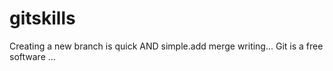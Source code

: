 # gitskills
Creating a new branch is quick AND simple.add merge
writing...
Git is a free software ...
